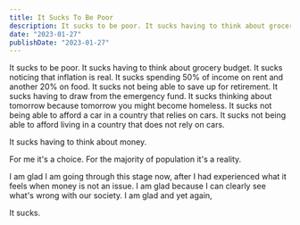 ```yaml
---
title: It Sucks To Be Poor
description: It sucks to be poor. It sucks having to think about grocery budget. It sucks noticing that inflation is real. It sucks spending 50% of income on rent and another 20% on food. It sucks not being able to save up for retirement. It sucks having to draw from the emergency fund. It sucks thinking about tomorrow because tomorrow you might become homeless. It sucks not being able to afford a car in a country that relies on cars. It sucks not being able to afford living in a country that does not rely on cars.
date: "2023-01-27"
publishDate: "2023-01-27"
---
```


It sucks to be poor. It sucks having to think about grocery budget. It sucks noticing that inflation is real. It sucks spending 50% of income on rent and another 20% on food. It sucks not being able to save up for retirement. It sucks having to draw from the emergency fund. It sucks thinking about tomorrow because tomorrow you might become homeless. It sucks not being able to afford a car in a country that relies on cars. It sucks not being able to afford living in a country that does not rely on cars.

It sucks having to think about money.

For me it's a choice. For the majority of population it's a reality.

I am glad I am going through this stage now, after I had experienced what it feels when money is not an issue. I am glad because I can clearly see what's wrong with our society. I am glad and yet again,

It sucks.
